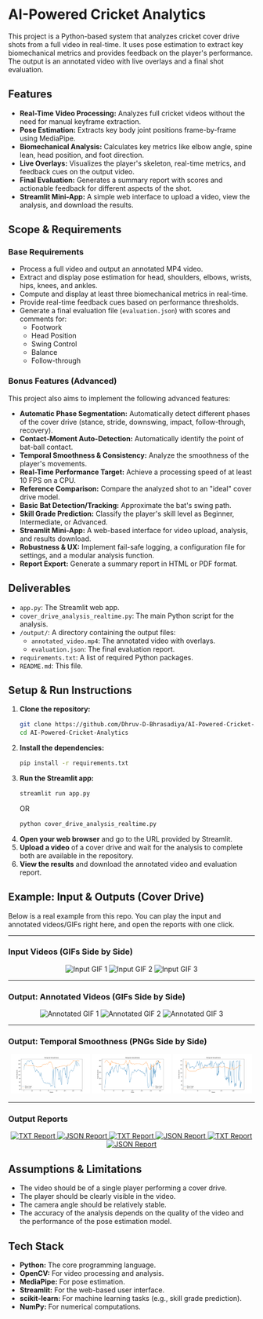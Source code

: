 # AI-Powered Cricket Analytics

This project is a Python-based system that analyzes cricket cover drive shots from a full video in real-time. It uses pose estimation to extract key biomechanical metrics and provides feedback on the player's performance. The output is an annotated video with live overlays and a final shot evaluation.

## Features

*   **Real-Time Video Processing:** Analyzes full cricket videos without the need for manual keyframe extraction.
*   **Pose Estimation:** Extracts key body joint positions frame-by-frame using MediaPipe.
*   **Biomechanical Analysis:** Calculates key metrics like elbow angle, spine lean, head position, and foot direction.
*   **Live Overlays:** Visualizes the player's skeleton, real-time metrics, and feedback cues on the output video.
*   **Final Evaluation:** Generates a summary report with scores and actionable feedback for different aspects of the shot.
*   **Streamlit Mini-App:** A simple web interface to upload a video, view the analysis, and download the results.

## Scope & Requirements

### Base Requirements

*   Process a full video and output an annotated MP4 video.
*   Extract and display pose estimation for head, shoulders, elbows, wrists, hips, knees, and ankles.
*   Compute and display at least three biomechanical metrics in real-time.
*   Provide real-time feedback cues based on performance thresholds.
*   Generate a final evaluation file (`evaluation.json`) with scores and comments for:
    *   Footwork
    *   Head Position
    *   Swing Control
    *   Balance
    *   Follow-through

### Bonus Features (Advanced)

This project also aims to implement the following advanced features:

*   **Automatic Phase Segmentation:** Automatically detect different phases of the cover drive (stance, stride, downswing, impact, follow-through, recovery).
*   **Contact-Moment Auto-Detection:** Automatically identify the point of bat-ball contact.
*   **Temporal Smoothness & Consistency:** Analyze the smoothness of the player's movements.
*   **Real-Time Performance Target:** Achieve a processing speed of at least 10 FPS on a CPU.
*   **Reference Comparison:** Compare the analyzed shot to an "ideal" cover drive model.
*   **Basic Bat Detection/Tracking:** Approximate the bat's swing path.
*   **Skill Grade Prediction:** Classify the player's skill level as Beginner, Intermediate, or Advanced.
*   **Streamlit Mini-App:** A web-based interface for video upload, analysis, and results download.
*   **Robustness & UX:** Implement fail-safe logging, a configuration file for settings, and a modular analysis function.
*   **Report Export:** Generate a summary report in HTML or PDF format.

## Deliverables

*   `app.py`: The Streamlit web app.
*   `cover_drive_analysis_realtime.py`: The main Python script for the analysis.
*   `/output/`: A directory containing the output files:
    *   `annotated_video.mp4`: The annotated video with overlays.
    *   `evaluation.json`: The final evaluation report.
*   `requirements.txt`: A list of required Python packages.
*   `README.md`: This file.

## Setup & Run Instructions

1.  **Clone the repository:**
    ```bash
    git clone https://github.com/Dhruv-D-Bhrasadiya/AI-Powered-Cricket-Analytics.git
    cd AI-Powered-Cricket-Analytics
    ```
2.  **Install the dependencies:**
    ```bash
    pip install -r requirements.txt
    ```
3.  **Run the Streamlit app:**
    ```bash
    streamlit run app.py
    ```
    OR 
    ```bash
    python cover_drive_analysis_realtime.py
    ```
4.  **Open your web browser** and go to the URL provided by Streamlit.
5.  **Upload a video** of a cover drive and wait for the analysis to complete both are available in the repository.
6.  **View the results** and download the annotated video and evaluation report.

## Example: Input & Outputs (Cover Drive)

Below is a real example from this repo. You can play the input and annotated videos/GIFs right here, and open the reports with one click.

---

### Input Videos (GIFs Side by Side)

<p align="center">
  <img src="./examples/input_video.gif" alt="Input GIF 1" width="32%">
  <img src="./examples/input_left_side_angle.gif" alt="Input GIF 2" width="32%">
  <img src="./examples/input_left_hander_batsmen.gif" alt="Input GIF 3" width="32%">
</p>

---

### Output: Annotated Videos (GIFs Side by Side)

<p align="center">
  <img src="./examples/annotated_video.gif" alt="Annotated GIF 1" width="32%">
  <img src="./examples/annotated_left_side_angle.gif" alt="Annotated GIF 2" width="32%">
  <img src="./examples/annotated_left_hander_batsmen.gif" alt="Annotated GIF 3" width="32%">
</p>

---

### Output: Temporal Smoothness (PNGs Side by Side)

<p align="center">
  <img src="./examples/temporal_smoothness.png" alt="Temporal Smoothness 1" width="32%">
  <img src="./examples/temporal_smoothness_left_side_angle.png" alt="Temporal Smoothness 2" width="32%">
  <img src="./examples/temporal_smoothness_left_hander_batsmen.png" alt="Temporal Smoothness 3" width="32%">
</p>

---

### Output Reports 

<p align="center">
  <a href="./examples/evaluation_report_video.txt">
    <img src="https://img.shields.io/badge/Report-.txt-blue?style=for-the-badge" alt="TXT Report">
  </a>
  <a href="./examples/evaluation_video.json">
    <img src="https://img.shields.io/badge/Report-.json-green?style=for-the-badge" alt="JSON Report">
  </a>
  <a href="./examples/evaluation_report_left_side_angle.txt">
    <img src="https://img.shields.io/badge/Report-.txt-blue?style=for-the-badge" alt="TXT Report">
  </a>
  <a href="./examples/evaluation_left_side_angle.json">
    <img src="https://img.shields.io/badge/Report-.json-green?style=for-the-badge" alt="JSON Report">
  </a>
  <a href="./examples/evaluation_report_left_hander_batsmen.txt">
    <img src="https://img.shields.io/badge/Report-.txt-blue?style=for-the-badge" alt="TXT Report">
  </a>
  <a href="./examples/evaluation_left_hander_batsmen.json">
    <img src="https://img.shields.io/badge/Report-.json-green?style=for-the-badge" alt="JSON Report">
  </a>
</p>

## Assumptions & Limitations

*   The video should be of a single player performing a cover drive.
*   The player should be clearly visible in the video.
*   The camera angle should be relatively stable.
*   The accuracy of the analysis depends on the quality of the video and the performance of the pose estimation model.

## Tech Stack

*   **Python:** The core programming language.
*   **OpenCV:** For video processing and analysis.
*   **MediaPipe:** For pose estimation.
*   **Streamlit:** For the web-based user interface.
*   **scikit-learn:** For machine learning tasks (e.g., skill grade prediction).
*   **NumPy:** For numerical computations.
